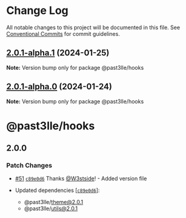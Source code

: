 # Change Log

All notable changes to this project will be documented in this file.
See [Conventional Commits](https://conventionalcommits.org) for commit guidelines.

## [2.0.1-alpha.1](https://github.com/PAST3LLE/schematics-monorepo/compare/@past3lle/hooks@2.0.1-alpha.0...@past3lle/hooks@2.0.1-alpha.1) (2024-01-25)

**Note:** Version bump only for package @past3lle/hooks





## [2.0.1-alpha.0](https://github.com/PAST3LLE/schematics-monorepo/compare/@past3lle/hooks@2.0.0-alpha.3...@past3lle/hooks@2.0.1-alpha.0) (2024-01-24)

**Note:** Version bump only for package @past3lle/hooks





# @past3lle/hooks

## 2.0.0

### Patch Changes

- [#51](https://github.com/PAST3LLE/monorepo/pull/51) [`c89e0d6`](https://github.com/PAST3LLE/monorepo/commit/c89e0d68f2bcadfd418e04737b5ba1416d714796) Thanks [@W3stside](https://github.com/W3stside)! - Added version file

- Updated dependencies [[`c89e0d6`](https://github.com/PAST3LLE/monorepo/commit/c89e0d68f2bcadfd418e04737b5ba1416d714796)]:
  - @past3lle/theme@2.0.1
  - @past3lle/utils@2.0.1
